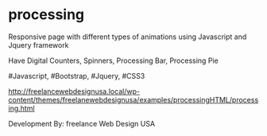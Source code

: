 # processing

Responsive page with different types of animations using Javascript and Jquery framework

Have Digital Counters, Spinners, Processing Bar, Processing Pie

#Javascript, #Bootstrap, #Jquery, #CSS3

http://freelancewebdesignusa.local/wp-content/themes/freelanewebdesignusa/examples/processingHTML/processing.html

Development By: freelance Web Design USA 
